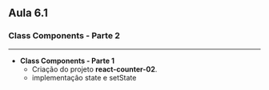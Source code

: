 ## Aula 6.1
### Class Components - Parte 2
---
- **Class Components - Parte 1**
	- Criação do projeto  **react-counter-02**.
	- implementação state e setState

